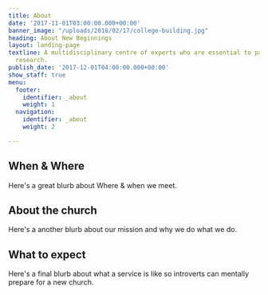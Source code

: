 ```yaml
---
title: About
date: '2017-11-01T03:00:00.000+00:00'
banner_image: "/uploads/2018/02/17/college-building.jpg"
heading: About New Beginnings
layout: landing-page
textline: A multidisciplinary centre of experts who are essential to patient-oriented
  research.
publish_date: '2017-12-01T04:00:00.000+00:00'
show_staff: true
menu:
  footer:
    identifier: _about
    weight: 1
  navigation:
    identifier: _about
    weight: 2

---
```

<h2> When & Where </h2>
Here's a great blurb about Where & when we meet.

<h2> About the church </h2>
Here's a another blurb about our mission and why we do what we do.

<h2> What to expect </h2>
Here's a final blurb about what a service is like so introverts can mentally prepare for a new church.


